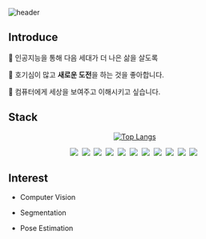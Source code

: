 ![header](https://capsule-render.vercel.app/api?type=waving&height=250&color=6EAFE8&text=TaeHoon)

## Introduce

👋 인공지능을 통해 다음 세대가 더 나은 삶을 살도록

🤔 호기심이 많고 **새로운 도전**을 하는 것을 좋아합니다.

👀 컴퓨터에게 세상을 보여주고 이해시키고 싶습니다.

## Stack
<div align='center'>
    
[![Top Langs](https://github-readme-stats.vercel.app/api/top-langs/?username=PreFKim&layout=donut&hide=ipynb,css,html)](https://github.com/PreFKim/)
    
</div>
<!--https://simpleicons.org/ 에서 색상, 이름 확인 가능-->
<!--https://img.shields.io/badge/뱃지이름-뱃지색상?style=스타일&logo=배지로고&logoColor=로고색-->
<div align='center' style="display: flex;">
    <div style="width:15%;flex:1;box-sizing: border-box;">
        <img src="https://img.shields.io/badge/Python-3776AB?style=flat&logo=Python&logoColor=white">&nbsp
        <img src="https://img.shields.io/badge/C++-00599C?style=flat&logo=cplusplus&logoColor=white">&nbsp
        <img src="https://img.shields.io/badge/Delphi-E62431?style=flat&logo=delphi&logoColor=white">&nbsp
        <img src="https://img.shields.io/badge/TensorFlow-FF6F00?style=flat&logo=TensorFlow&logoColor=white">&nbsp
        <img src="https://img.shields.io/badge/Keras-D00000?style=flat&logo=Keras&logoColor=white">&nbsp
        <img src="https://img.shields.io/badge/PyTorch-EE4C2C?style=flat&logo=PyTorch&logoColor=white">&nbsp
        <img src="https://img.shields.io/badge/PHP-777BB4?style=flat&logo=PHP&logoColor=white">&nbsp
        <img src="https://img.shields.io/badge/MySQL-4479A1?style=flat&logo=mysql&logoColor=black">&nbsp
        <img src="https://img.shields.io/badge/Linux-FCC624?style=flat&logo=linux&logoColor=black">&nbsp
        <img src="https://img.shields.io/badge/GitHub-181717?style=flat&logo=github&logoColor=white">&nbsp
        <img src="https://img.shields.io/badge/Notion-000000?style=flat&logo=notion&logoColor=white">&nbsp
    </div>
</div>


## Interest

- Computer Vision

- Segmentation

- Pose Estimation

